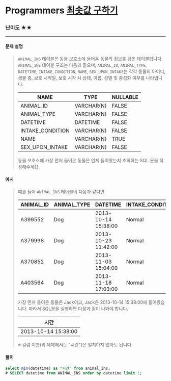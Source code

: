 # Programmers [최솟값 구하기](https://school.programmers.co.kr/learn/courses/30/lessons/59038)

### 난이도 ★★

---

#### 문제 설명

> `ANIMAL_INS` 테이블은 동물 보호소에 들어온 동물의 정보를 담은 테이블입니다. `ANIMAL_INS` 테이블 구조는 다음과 같으며, `ANIMAL_ID`, `ANIMAL_TYPE`, `DATETIME`, `INTAKE_CONDITION`, `NAME`, `SEX_UPON_INTAKE`는 각각 동물의 아이디, 생물 종, 보호 시작일, 보호 시작 시 상태, 이름, 성별 및 중성화 여부를 나타냅니다.
>
> | NAME             | TYPE       | NULLABLE |
> | ---------------- | ---------- | -------- |
> | ANIMAL_ID        | VARCHAR(N) | FALSE    |
> | ANIMAL_TYPE      | VARCHAR(N) | FALSE    |
> | DATETIME         | DATETIME   | FALSE    |
> | INTAKE_CONDITION | VARCHAR(N) | FALSE    |
> | NAME             | VARCHAR(N) | TRUE     |
> | SEX_UPON_INTAKE  | VARCHAR(N) | FALSE    |
>
> 동물 보호소에 가장 먼저 들어온 동물은 언제 들어왔는지 조회하는 SQL 문을 작성해주세요.

#### 예시

>예를 들어 `ANIMAL_INS` 테이블이 다음과 같다면
>
>| ANIMAL_ID | ANIMAL_TYPE | DATETIME            | INTAKE_CONDITION | NAME     | SEX_UPON_INTAKE |
>| --------- | ----------- | ------------------- | ---------------- | -------- | --------------- |
>| A399552   | Dog         | 2013-10-14 15:38:00 | Normal           | Jack     | Neutered Male   |
>| A379998   | Dog         | 2013-10-23 11:42:00 | Normal           | Disciple | Intact Male     |
>| A370852   | Dog         | 2013-11-03 15:04:00 | Normal           | Katie    | Spayed Female   |
>| A403564   | Dog         | 2013-11-18 17:03:00 | Normal           | Anna     | Spayed Female   |
>
>가장 먼저 들어온 동물은 Jack이고, Jack은 2013-10-14 15:38:00에 들어왔습니다. 따라서 SQL문을 실행하면 다음과 같이 나와야 합니다.
>
>| 시간                |
>| ------------------- |
>| 2013-10-14 15:38:00 |
>
>※ 컬럼 이름(위 예제에서는 "시간")은 일치하지 않아도 됩니다.

#### 풀이

```sql
select min(datetime) as "시간" from animal_ins;
# SELECT datetime from ANIMAL_INS order by datetime limit 1;
```

